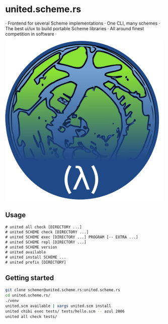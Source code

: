 # united.scheme.rs

 · Frontend for several Scheme implementations · One CLI, many schemes
· The best ui/ux to build portable Scheme libraries · All around
finest competition in software ·

<div align="center">
  <img src="https://raw.githubusercontent.com/amirouche/united.scheme.rs/hello-schemer/logo.png" />
</div>


## Usage

```
# united all check [DIRECTORY ...]
# united SCHEME check [DIRECTORY ...]
# united SCHEME exec [DIRECTORY ...] PROGRAM [-- EXTRA ...]
# united SCHEME repl [DIRECTORY ...]
# united SCHEME version
# united available
# united install SCHEME ...
# united prefix [DIRECTORY]
```

## Getting started

```sh
git clone schemer@united.scheme.rs:united.scheme.rs
cd united.scheme.rs/
./venv
united.scm available | xargs united.scm install
united chibi exec tests/ tests/hello.scm -- azul 2006
united all check tests/
```
